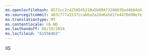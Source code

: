 ```yaml
---
ms.openlocfilehash: 8571cc2c4258545210a5b00473280039ad4b84d4
ms.sourcegitcommit: 483c777a1537ccab6a2a2da6a5d1fe4470dd0e7e
ms.translationtype: MT
ms.contentlocale: nb-NO
ms.lasthandoff: 06/19/2019
ms.locfileid: "61556463"
---
```

IIS
